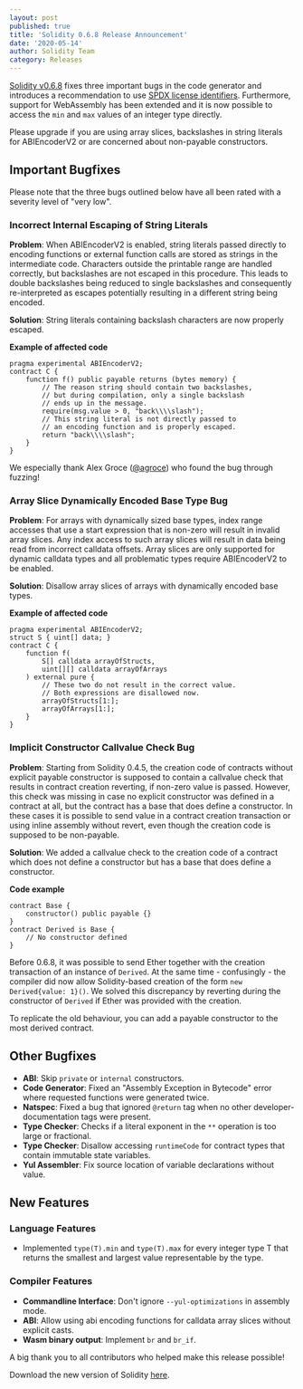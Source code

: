 ```yaml
---
layout: post
published: true
title: 'Solidity 0.6.8 Release Announcement'
date: '2020-05-14'
author: Solidity Team
category: Releases
---
```


[Solidity v0.6.8](https://github.com/ethereum/solidity/releases/tag/v0.6.8) fixes three important bugs in the code generator and introduces a recommendation to use [SPDX license identifiers](https://spdx.dev/ids/#how). Furthermore, support for WebAssembly has been extended and it is now possible to access the `min` and `max` values of an integer type directly.

Please upgrade if you are using array slices, backslashes in string literals for ABIEncoderV2 or are concerned about non-payable constructors.

## Important Bugfixes

Please note that the three bugs outlined below have all been rated with a severity level of "very low".

### Incorrect Internal Escaping of String Literals

**Problem**: When ABIEncoderV2 is enabled, string literals passed directly to encoding functions or external function calls are stored as strings in the intermediate code. Characters outside the printable range are handled correctly, but backslashes are not escaped in this procedure. This leads to double backslashes being reduced to single backslashes and consequently re-interpreted as escapes potentially resulting in a different string being encoded.

**Solution**: String literals containing backslash characters are now properly escaped.

**Example of affected code**

```solidity
pragma experimental ABIEncoderV2;
contract C {
    function f() public payable returns (bytes memory) {
        // The reason string should contain two backslashes,
        // but during compilation, only a single backslash
        // ends up in the message.
        require(msg.value > 0, "back\\\\slash");
        // This string literal is not directly passed to
        // an encoding function and is properly escaped.
        return "back\\\\slash";
    }
}
```

We especially thank Alex Groce ([@agroce](https://github.com/agroce)) who found the bug through fuzzing!

### Array Slice Dynamically Encoded Base Type Bug

**Problem**: For arrays with dynamically sized base types, index range accesses that use a start expression that is non-zero will result in invalid array slices. Any index access to such array slices will result in data being read from incorrect calldata offsets. Array slices are only supported for dynamic calldata types and all problematic types require ABIEncoderV2 to be enabled.

**Solution**: Disallow array slices of arrays with dynamically encoded base types.

**Example of affected code**

```solidity
pragma experimental ABIEncoderV2;
struct S { uint[] data; }
contract C {
    function f(
        S[] calldata arrayOfStructs,
        uint[][] calldata arrayOfArrays
    ) external pure {
        // These two do not result in the correct value.
        // Both expressions are disallowed now.
        arrayOfStructs[1:];
        arrayOfArrays[1:];
    }
}

```
 

### Implicit Constructor Callvalue Check Bug

**Problem**: Starting from Solidity 0.4.5, the creation code of contracts without explicit payable constructor is supposed to contain a callvalue check that results in contract creation reverting, if non-zero value is passed. However, this check was missing in case no explicit constructor was defined in a contract at all, but the contract has a base that does define a constructor. In these cases it is possible to send value in a contract creation transaction or using inline assembly without revert, even though the creation code is supposed to be non-payable.

**Solution**: We added a callvalue check to the creation code of a contract which does not define a constructor but has a base that does define a constructor.

**Code example**

```solidity
contract Base {
    constructor() public payable {}
}
contract Derived is Base {
    // No constructor defined
}
```

Before 0.6.8, it was possible to send Ether together with the creation
transaction of an instance of ``Derived``. At the same time - confusingly -
the compiler did now allow Solidity-based creation of the form
``new Derived{value: 1}()``. We solved this discrepancy by reverting
during the constructor of ``Derived`` if Ether was provided with the creation.

To replicate the old behaviour, you can add a payable constructor to the most
derived contract.

## Other Bugfixes

* **ABI**: Skip `private` or `internal` constructors.
* **Code Generator**: Fixed an "Assembly Exception in Bytecode" error where requested functions were generated twice.
* **Natspec**: Fixed a bug that ignored `@return` tag when no other developer-documentation tags were present.
* **Type Checker**: Checks if a literal exponent in the `**` operation is too large or fractional.
* **Type Checker**: Disallow accessing `runtimeCode` for contract types that contain immutable state variables.
* **Yul Assembler**: Fix source location of variable declarations without value.

## New Features

### Language Features
* Implemented `type(T).min` and `type(T).max` for every integer type T that returns the smallest and largest value representable by the type.

### Compiler Features
* **Commandline Interface**: Don't ignore `--yul-optimizations` in assembly mode.
* **ABI**: Allow using abi encoding functions for calldata array slices without explicit casts.
* **Wasm binary output**: Implement `br` and `br_if`.

A big thank you to all contributors who helped  make this release possible!

Download the new version of Solidity [here](https://github.com/ethereum/solidity/releases/tag/v0.6.8).
